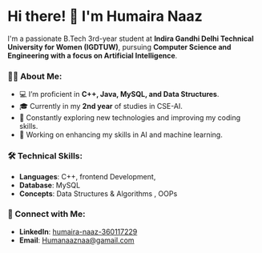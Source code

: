 # Hi there! 👋 I'm Humaira Naaz

I'm a passionate B.Tech 3rd-year student at **Indira Gandhi Delhi Technical University for Women (IGDTUW)**, pursuing **Computer Science and Engineering with a focus on Artificial Intelligence**.

### 👩‍💻 About Me:
- 💻 I’m proficient in **C++, Java, MySQL, and Data Structures**.
- 🎓 Currently in my **2nd year** of studies in CSE-AI.
- 📘 Constantly exploring new technologies and improving my coding skills.
- 🌱 Working on enhancing my skills in AI and machine learning.

### 🛠 Technical Skills:
- **Languages**: C++, frontend Development,
- **Database**: MySQL
- **Concepts**: Data Structures & Algorithms , OOPs

### 🔗 Connect with Me:
- **LinkedIn**: [humaira-naaz-360117229](#)
- **Email**: Humanaaznaa@gamail.com



